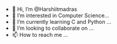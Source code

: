 - 👋 Hi, I’m @Harshiitmadras
- 👀 I’m interested in Computer Science...
- 🌱 I’m currently learning C and Python ...
- 💞️ I’m looking to collaborate on ...
- 📫 How to reach me ...

<!---
Harshiitmadras/Harshiitmadras is a ✨ special ✨ repository because its `README.md` (this file) appears on your GitHub profile.
You can click the Preview link to take a look at your changes.
--->
